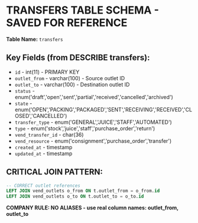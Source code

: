 # TRANSFERS TABLE SCHEMA - SAVED FOR REFERENCE

**Table Name:** `transfers`

## Key Fields (from DESCRIBE transfers):
- `id` - int(11) - PRIMARY KEY
- `outlet_from` - varchar(100) - Source outlet ID
- `outlet_to` - varchar(100) - Destination outlet ID
- `status` - enum('draft','open','sent','partial','received','cancelled','archived')
- `state` - enum('OPEN','PACKING','PACKAGED','SENT','RECEIVING','RECEIVED','CLOSED','CANCELLED')
- `transfer_type` - enum('GENERAL','JUICE','STAFF','AUTOMATED')
- `type` - enum('stock','juice','staff','purchase_order','return')
- `vend_transfer_id` - char(36)
- `vend_resource` - enum('consignment','purchase_order','transfer')
- `created_at` - timestamp
- `updated_at` - timestamp

## CRITICAL JOIN PATTERN:
```sql
-- CORRECT outlet references
LEFT JOIN vend_outlets o_from ON t.outlet_from = o_from.id
LEFT JOIN vend_outlets o_to ON t.outlet_to = o_to.id
```

**COMPANY RULE: NO ALIASES - use real column names: outlet_from, outlet_to**